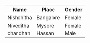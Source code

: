 | Name | Place | Gender
| --- | --- | --- |
| Nishchitha | Bangalore | Female |
| Niveditha | Mysore | Female |
| chandhan | Hassan | Male |
